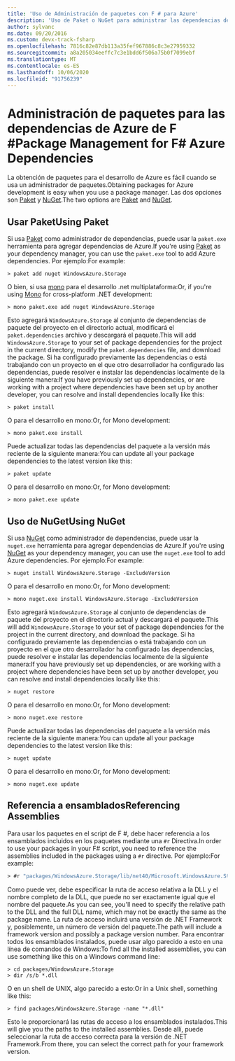 ```yaml
---
title: 'Uso de Administración de paquetes con F # para Azure'
description: 'Uso de Paket o NuGet para administrar las dependencias de Azure de F #'
author: sylvanc
ms.date: 09/20/2016
ms.custom: devx-track-fsharp
ms.openlocfilehash: 7816c82e87db113a35fef967886c8c3e27959332
ms.sourcegitcommit: a8a205034eeffc7c3e1bdd6f506a75b0f7099ebf
ms.translationtype: MT
ms.contentlocale: es-ES
ms.lasthandoff: 10/06/2020
ms.locfileid: "91756239"
---
```

# <a name="package-management-for-f-azure-dependencies"></a><span data-ttu-id="6948f-103">Administración de paquetes para las dependencias de Azure de F #</span><span class="sxs-lookup"><span data-stu-id="6948f-103">Package Management for F# Azure Dependencies</span></span>

<span data-ttu-id="6948f-104">La obtención de paquetes para el desarrollo de Azure es fácil cuando se usa un administrador de paquetes.</span><span class="sxs-lookup"><span data-stu-id="6948f-104">Obtaining packages for Azure development is easy when you use a package manager.</span></span> <span data-ttu-id="6948f-105">Las dos opciones son [Paket](https://fsprojects.github.io/Paket/) y [NuGet](https://www.nuget.org/).</span><span class="sxs-lookup"><span data-stu-id="6948f-105">The two options are [Paket](https://fsprojects.github.io/Paket/) and [NuGet](https://www.nuget.org/).</span></span>

## <a name="using-paket"></a><span data-ttu-id="6948f-106">Usar Paket</span><span class="sxs-lookup"><span data-stu-id="6948f-106">Using Paket</span></span>

<span data-ttu-id="6948f-107">Si usa [Paket](https://fsprojects.github.io/Paket/) como administrador de dependencias, puede usar la `paket.exe` herramienta para agregar dependencias de Azure.</span><span class="sxs-lookup"><span data-stu-id="6948f-107">If you're using [Paket](https://fsprojects.github.io/Paket/) as your dependency manager, you can use the `paket.exe` tool to add Azure dependencies.</span></span> <span data-ttu-id="6948f-108">Por ejemplo:</span><span class="sxs-lookup"><span data-stu-id="6948f-108">For example:</span></span>

```console
> paket add nuget WindowsAzure.Storage
```

<span data-ttu-id="6948f-109">O bien, si usa [mono](https://www.mono-project.com/) para el desarrollo .net multiplataforma:</span><span class="sxs-lookup"><span data-stu-id="6948f-109">Or, if you're using [Mono](https://www.mono-project.com/) for cross-platform .NET development:</span></span>

```console
> mono paket.exe add nuget WindowsAzure.Storage
```

<span data-ttu-id="6948f-110">Esto agregará `WindowsAzure.Storage` al conjunto de dependencias de paquete del proyecto en el directorio actual, modificará el `paket.dependencies` archivo y descargará el paquete.</span><span class="sxs-lookup"><span data-stu-id="6948f-110">This will add `WindowsAzure.Storage` to your set of package dependencies for the project in the current directory, modify the `paket.dependencies` file, and download the package.</span></span> <span data-ttu-id="6948f-111">Si ha configurado previamente las dependencias o está trabajando con un proyecto en el que otro desarrollador ha configurado las dependencias, puede resolver e instalar las dependencias localmente de la siguiente manera:</span><span class="sxs-lookup"><span data-stu-id="6948f-111">If you have previously set up dependencies, or are working with a project where dependencies have been set up by another developer, you can resolve and install dependencies locally like this:</span></span>

```console
> paket install
```

<span data-ttu-id="6948f-112">O para el desarrollo en mono:</span><span class="sxs-lookup"><span data-stu-id="6948f-112">Or, for Mono development:</span></span>

```console
> mono paket.exe install
```

<span data-ttu-id="6948f-113">Puede actualizar todas las dependencias del paquete a la versión más reciente de la siguiente manera:</span><span class="sxs-lookup"><span data-stu-id="6948f-113">You can update all your package dependencies to the latest version like this:</span></span>

```console
> paket update
```

<span data-ttu-id="6948f-114">O para el desarrollo en mono:</span><span class="sxs-lookup"><span data-stu-id="6948f-114">Or, for Mono development:</span></span>

```console
> mono paket.exe update
```

## <a name="using-nuget"></a><span data-ttu-id="6948f-115">Uso de NuGet</span><span class="sxs-lookup"><span data-stu-id="6948f-115">Using NuGet</span></span>

<span data-ttu-id="6948f-116">Si usa [NuGet](https://www.nuget.org/) como administrador de dependencias, puede usar la `nuget.exe` herramienta para agregar dependencias de Azure.</span><span class="sxs-lookup"><span data-stu-id="6948f-116">If you're using [NuGet](https://www.nuget.org/) as your dependency manager, you can use the `nuget.exe` tool to add Azure dependencies.</span></span> <span data-ttu-id="6948f-117">Por ejemplo:</span><span class="sxs-lookup"><span data-stu-id="6948f-117">For example:</span></span>

```console
> nuget install WindowsAzure.Storage -ExcludeVersion
```

<span data-ttu-id="6948f-118">O para el desarrollo en mono:</span><span class="sxs-lookup"><span data-stu-id="6948f-118">Or, for Mono development:</span></span>

```console
> mono nuget.exe install WindowsAzure.Storage -ExcludeVersion
```

<span data-ttu-id="6948f-119">Esto agregará `WindowsAzure.Storage` al conjunto de dependencias de paquete del proyecto en el directorio actual y descargará el paquete.</span><span class="sxs-lookup"><span data-stu-id="6948f-119">This will add `WindowsAzure.Storage` to your set of package dependencies for the project in the current directory, and download the package.</span></span> <span data-ttu-id="6948f-120">Si ha configurado previamente las dependencias o está trabajando con un proyecto en el que otro desarrollador ha configurado las dependencias, puede resolver e instalar las dependencias localmente de la siguiente manera:</span><span class="sxs-lookup"><span data-stu-id="6948f-120">If you have previously set up dependencies, or are working with a project where dependencies have been set up by another developer, you can resolve and install dependencies locally like this:</span></span>

```console
> nuget restore
```

<span data-ttu-id="6948f-121">O para el desarrollo en mono:</span><span class="sxs-lookup"><span data-stu-id="6948f-121">Or, for Mono development:</span></span>

```console
> mono nuget.exe restore
```

<span data-ttu-id="6948f-122">Puede actualizar todas las dependencias del paquete a la versión más reciente de la siguiente manera:</span><span class="sxs-lookup"><span data-stu-id="6948f-122">You can update all your package dependencies to the latest version like this:</span></span>

```console
> nuget update
```

<span data-ttu-id="6948f-123">O para el desarrollo en mono:</span><span class="sxs-lookup"><span data-stu-id="6948f-123">Or, for Mono development:</span></span>

```console
> mono nuget.exe update
```

## <a name="referencing-assemblies"></a><span data-ttu-id="6948f-124">Referencia a ensamblados</span><span class="sxs-lookup"><span data-stu-id="6948f-124">Referencing Assemblies</span></span>

<span data-ttu-id="6948f-125">Para usar los paquetes en el script de F #, debe hacer referencia a los ensamblados incluidos en los paquetes mediante una `#r` Directiva.</span><span class="sxs-lookup"><span data-stu-id="6948f-125">In order to use your packages in your F# script, you need to reference the assemblies included in the packages using a `#r` directive.</span></span> <span data-ttu-id="6948f-126">Por ejemplo:</span><span class="sxs-lookup"><span data-stu-id="6948f-126">For example:</span></span>

```fsharp
> #r "packages/WindowsAzure.Storage/lib/net40/Microsoft.WindowsAzure.Storage.dll"
```

<span data-ttu-id="6948f-127">Como puede ver, debe especificar la ruta de acceso relativa a la DLL y el nombre completo de la DLL, que puede no ser exactamente igual que el nombre del paquete.</span><span class="sxs-lookup"><span data-stu-id="6948f-127">As you can see, you'll need to specify the relative path to the DLL and the full DLL name, which may not be exactly the same as the package name.</span></span> <span data-ttu-id="6948f-128">La ruta de acceso incluirá una versión de .NET Framework y, posiblemente, un número de versión del paquete.</span><span class="sxs-lookup"><span data-stu-id="6948f-128">The path will include a framework version and possibly a package version number.</span></span> <span data-ttu-id="6948f-129">Para encontrar todos los ensamblados instalados, puede usar algo parecido a esto en una línea de comandos de Windows:</span><span class="sxs-lookup"><span data-stu-id="6948f-129">To find all the installed assemblies, you can use something like this on a Windows command line:</span></span>

```console
> cd packages/WindowsAzure.Storage
> dir /s/b *.dll
```

<span data-ttu-id="6948f-130">O en un shell de UNIX, algo parecido a esto:</span><span class="sxs-lookup"><span data-stu-id="6948f-130">Or in a Unix shell, something like this:</span></span>

```console
> find packages/WindowsAzure.Storage -name "*.dll"
```

<span data-ttu-id="6948f-131">Esto le proporcionará las rutas de acceso a los ensamblados instalados.</span><span class="sxs-lookup"><span data-stu-id="6948f-131">This will give you the paths to the installed assemblies.</span></span> <span data-ttu-id="6948f-132">Desde allí, puede seleccionar la ruta de acceso correcta para la versión de .NET Framework.</span><span class="sxs-lookup"><span data-stu-id="6948f-132">From there, you can select the correct path for your framework version.</span></span>

